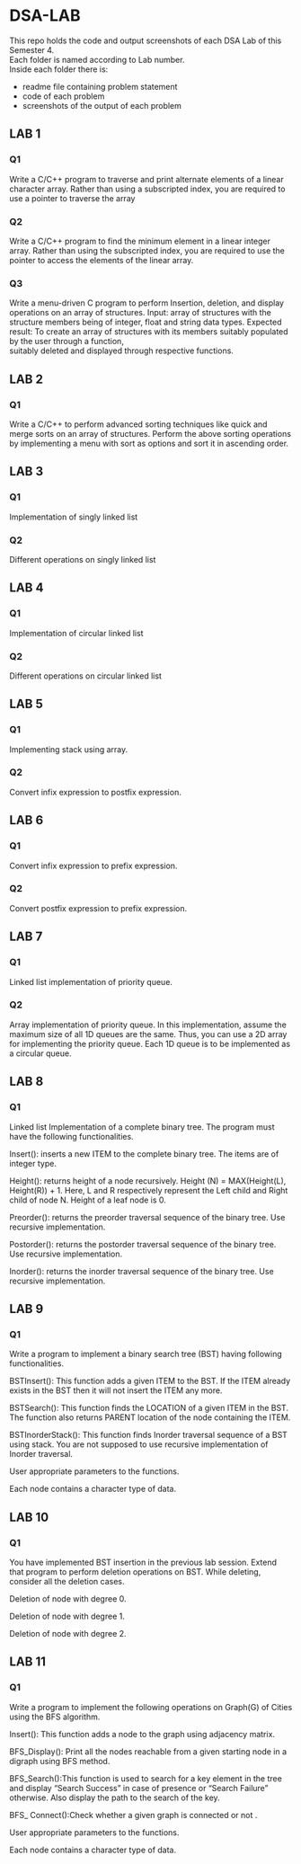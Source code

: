 # DSA-LAB
This repo holds the code and output screenshots of each DSA Lab of this Semester 4. <br>
Each folder is named according to Lab number. <br>
Inside each folder there is:
- readme file containing problem statement
- code of each problem
- screenshots of the output of each problem

## LAB 1

### Q1
Write a C/C++ program to traverse and print alternate elements of a linear character array. 
Rather than using a subscripted index, you are required to use a pointer to traverse the array

### Q2
Write a C/C++ program to find the minimum element in a linear integer array. Rather than using the subscripted index, you are required to use the pointer to access the elements of the linear array.

### Q3
Write a menu-driven  C program to perform Insertion, deletion, and display operations on an array of structures. 
Input: array of structures with the structure members being of integer, float and string data types.
Expected result:  To create an array of structures with its members suitably populated by the user through a function,                
suitably deleted and displayed through respective functions.

## LAB 2

### Q1
Write a C/C++ to perform advanced sorting techniques like quick and merge sorts on an array of structures. Perform the above sorting operations by implementing a menu with sort as options and sort it in ascending order.

## LAB 3

### Q1
Implementation of singly linked list

### Q2
Different operations on singly linked list

## LAB 4

### Q1
Implementation of circular linked list

### Q2
Different operations on circular linked list

## LAB 5

### Q1
Implementing stack using array.

### Q2
Convert infix expression to postfix expression.

## LAB 6

### Q1
Convert infix expression to prefix expression.

### Q2
Convert postfix expression to prefix expression.

## LAB 7

### Q1
Linked list implementation of priority queue.

### Q2
Array implementation of priority queue. In this implementation, assume the maximum size of all 1D queues are the same. 
Thus, you can use a 2D array for implementing the priority queue. Each 1D queue is to be implemented as a circular queue.

## LAB 8

### Q1
Linked list Implementation of a complete binary tree. The program must have the following functionalities.

Insert(): inserts a new ITEM to the complete binary tree. The items are of integer type.

Height(): returns height of a node recursively. Height (N) = MAX(Height(L), Height(R)) + 1. Here, L and R respectively represent the Left child and Right child of node N. Height of a leaf node is 0.

Preorder(): returns the preorder traversal sequence of the binary tree. Use recursive implementation.

Postorder(): returns the postorder traversal sequence of the binary tree. Use recursive implementation.

Inorder(): returns the inorder traversal sequence of the binary tree. Use recursive implementation.

## LAB 9

### Q1
 Write a program to implement a binary search tree (BST) having following functionalities.

BSTInsert(): This function adds a given ITEM to the BST. If the ITEM already exists in the BST then it will not insert the ITEM any more.

BSTSearch(): This function finds the LOCATION of a given ITEM in the BST. The function also returns PARENT location of the node containing the ITEM. 

BSTInorderStack(): This function finds Inorder traversal sequence of a BST using stack. You are not supposed to use recursive implementation of Inorder traversal.


User appropriate parameters to the functions.

Each node contains a character type of data.

## LAB 10

### Q1
You have implemented BST insertion in the previous lab session. Extend that program to perform deletion operations on BST. While deleting, consider all the deletion cases.

Deletion of node with degree 0.

Deletion of node with degree 1.

Deletion of node with degree 2.


## LAB 11

### Q1
 Write a program to implement the following operations on Graph(G) of Cities using the BFS algorithm.

Insert(): This function adds a node to the graph using adjacency matrix.

BFS_Display(): Print all the nodes reachable from a given starting node in a digraph using BFS  method.

BFS_Search():This function is  used to search for a key element in the tree and display “Search Success” in case of presence or “Search Failure” otherwise. Also display the path to the search of the key.

BFS_ Connect():Check whether a given graph is connected or not .

User appropriate parameters to the functions.

Each node contains a character type of data.